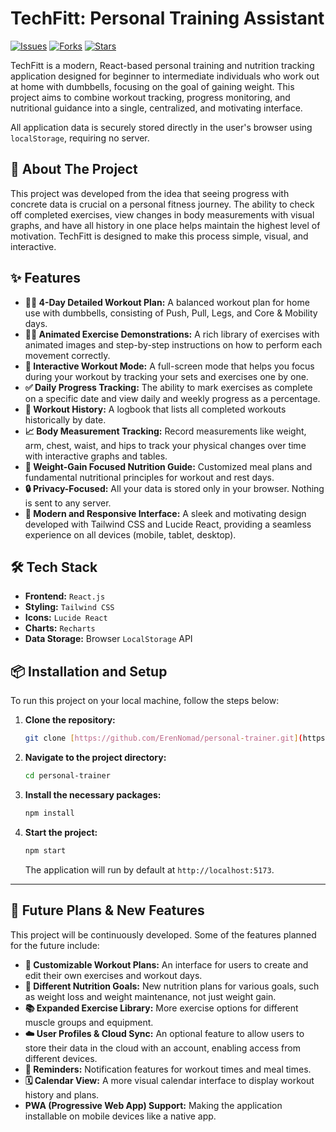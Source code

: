 # TechFitt: Personal Training Assistant

[![Issues](https://img.shields.io/github/issues/ErenNomad/personal_trainer_app)](https://github.com/ErenNomad/personal_trainer_app/issues)
[![Forks](https://img.shields.io/github/forks/ErenNomad/personal_trainer_app)](https://github.com/ErenNomad/personal_trainer_app/network/members)
[![Stars](https://img.shields.io/github/stars/ErenNomad/personal_trainer_app)](https://github.com/ErenNomad/personal_trainer_app/stargazers)

TechFitt is a modern, React-based personal training and nutrition tracking application designed for beginner to intermediate individuals who work out at home with dumbbells, focusing on the goal of gaining weight. This project aims to combine workout tracking, progress monitoring, and nutritional guidance into a single, centralized, and motivating interface.

All application data is securely stored directly in the user's browser using `localStorage`, requiring no server.

## 🚀 About The Project

This project was developed from the idea that seeing progress with concrete data is crucial on a personal fitness journey. The ability to check off completed exercises, view changes in body measurements with visual graphs, and have all history in one place helps maintain the highest level of motivation. TechFitt is designed to make this process simple, visual, and interactive.

## ✨ Features

-   **🏋️‍♂️ 4-Day Detailed Workout Plan:** A balanced workout plan for home use with dumbbells, consisting of Push, Pull, Legs, and Core & Mobility days.
-   **🤸‍♀️ Animated Exercise Demonstrations:** A rich library of exercises with animated images and step-by-step instructions on how to perform each movement correctly.
-   **🎯 Interactive Workout Mode:** A full-screen mode that helps you focus during your workout by tracking your sets and exercises one by one.
-   **✅ Daily Progress Tracking:** The ability to mark exercises as complete on a specific date and view daily and weekly progress as a percentage.
-   **📅 Workout History:** A logbook that lists all completed workouts historically by date.
-   **📈 Body Measurement Tracking:** Record measurements like weight, arm, chest, waist, and hips to track your physical changes over time with interactive graphs and tables.
-   **🥗 Weight-Gain Focused Nutrition Guide:** Customized meal plans and fundamental nutritional principles for workout and rest days.
-   **🔒 Privacy-Focused:** All your data is stored only in your browser. Nothing is sent to any server.
-   **📱 Modern and Responsive Interface:** A sleek and motivating design developed with Tailwind CSS and Lucide React, providing a seamless experience on all devices (mobile, tablet, desktop).

## 🛠️ Tech Stack

-   **Frontend:** `React.js`
-   **Styling:** `Tailwind CSS`
-   **Icons:** `Lucide React`
-   **Charts:** `Recharts`
-   **Data Storage:** Browser `LocalStorage` API

## 📦 Installation and Setup

To run this project on your local machine, follow the steps below:

1.  **Clone the repository:**
    ```bash
    git clone [https://github.com/ErenNomad/personal-trainer.git](https://github.com/ErenNomad/personal-trainer.git)
    ```

2.  **Navigate to the project directory:**
    ```bash
    cd personal-trainer
    ```

3.  **Install the necessary packages:**
    ```bash
    npm install
    ```

4.  **Start the project:**
    ```bash
    npm start
    ```
    The application will run by default at `http://localhost:5173`.

---

## 🔮 Future Plans & New Features

This project will be continuously developed. Some of the features planned for the future include:

-   **📝 Customizable Workout Plans:** An interface for users to create and edit their own exercises and workout days.
-   **🥑 Different Nutrition Goals:** New nutrition plans for various goals, such as weight loss and weight maintenance, not just weight gain.
-   **📚 Expanded Exercise Library:** More exercise options for different muscle groups and equipment.
-   **☁️ User Profiles & Cloud Sync:** An optional feature to allow users to store their data in the cloud with an account, enabling access from different devices.
-   **🔔 Reminders:** Notification features for workout times and meal times.
-   **🗓️ Calendar View:** A more visual calendar interface to display workout history and plans.
-   **PWA (Progressive Web App) Support:** Making the application installable on mobile devices like a native app.
